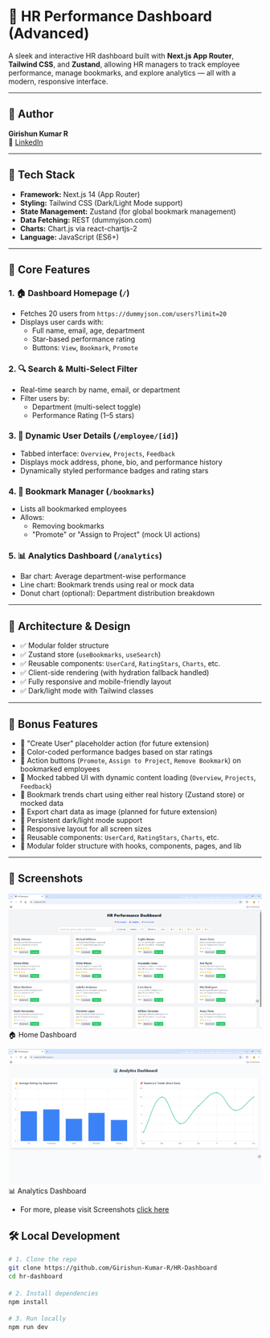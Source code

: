 # 💼 HR Performance Dashboard (Advanced)

A sleek and interactive HR dashboard built with **Next.js App Router**, **Tailwind CSS**, and **Zustand**, allowing HR managers to track employee performance, manage bookmarks, and explore analytics — all with a modern, responsive interface.

---

## 👤 Author

**Girishun Kumar R**  
🔗 [LinkedIn](https://www.linkedin.com/in/girishunkumarr/)

---

## 🔧 Tech Stack

- **Framework:** Next.js 14 (App Router)
- **Styling:** Tailwind CSS (Dark/Light Mode support)
- **State Management:** Zustand (for global bookmark management)
- **Data Fetching:** REST (dummyjson.com)
- **Charts:** Chart.js via react-chartjs-2
- **Language:** JavaScript (ES6+)

---

## 🎯 Core Features

### 1. 🏠 Dashboard Homepage (`/`)

- Fetches 20 users from `https://dummyjson.com/users?limit=20`
- Displays user cards with:
  - Full name, email, age, department
  - Star-based performance rating
  - Buttons: `View`, `Bookmark`, `Promote`

### 2. 🔍 Search & Multi-Select Filter

- Real-time search by name, email, or department
- Filter users by:
  - Department (multi-select toggle)
  - Performance Rating (1–5 stars)

### 3. 👤 Dynamic User Details (`/employee/[id]`)

- Tabbed interface: `Overview`, `Projects`, `Feedback`
- Displays mock address, phone, bio, and performance history
- Dynamically styled performance badges and rating stars

### 4. 📌 Bookmark Manager (`/bookmarks`)

- Lists all bookmarked employees
- Allows:
  - Removing bookmarks
  - "Promote" or "Assign to Project" (mock UI actions)

### 5. 📊 Analytics Dashboard (`/analytics`)

- Bar chart: Average department-wise performance
- Line chart: Bookmark trends using real or mock data
- Donut chart (optional): Department distribution breakdown

---

## 🧠 Architecture & Design

- ✅ Modular folder structure
- ✅ Zustand store (`useBookmarks`, `useSearch`)
- ✅ Reusable components: `UserCard`, `RatingStars`, `Charts`, etc.
- ✅ Client-side rendering (with hydration fallback handled)
- ✅ Fully responsive and mobile-friendly layout
- ✅ Dark/light mode with Tailwind classes

---

## 🧪 Bonus Features

- 🔹 "Create User" placeholder action (for future extension)
- 🔹 Color-coded performance badges based on star ratings
- 🔹 Action buttons (`Promote`, `Assign to Project`, `Remove Bookmark`) on bookmarked employees
- 🔹 Mocked tabbed UI with dynamic content loading (`Overview`, `Projects`, `Feedback`)
- 🔹 Bookmark trends chart using either real history (Zustand store) or mocked data
- 🔹 Export chart data as image (planned for future extension)
- 🔹 Persistent dark/light mode support
- 🔹 Responsive layout for all screen sizes
- 🔹 Reusable components: `UserCard`, `RatingStars`, `Charts`, etc.
- 🔹 Modular folder structure with hooks, components, pages, and lib

---

## 📸 Screenshots

![alt text](https://github.com/Girishun-Kumar-R/HR-Dashboard/blob/9e26d60348a968289dec4b5ca6c237b88617234a/Screenshots/Home%20dashboard.png)
🏠 Home Dashboard

![alt text](https://github.com/Girishun-Kumar-R/HR-Dashboard/blob/9e26d60348a968289dec4b5ca6c237b88617234a/Screenshots/Analystics%20Dashboard.png)
📊 Analytics Dashboard

* For more, please visit Screenshots [click here](https://github.com/Girishun-Kumar-R/HR-Dashboard/tree/main/Screenshots)

## 🛠️ Local Development

```bash
# 1. Clone the repo
git clone https://github.com/Girishun-Kumar-R/HR-Dashboard
cd hr-dashboard

# 2. Install dependencies
npm install

# 3. Run locally
npm run dev

